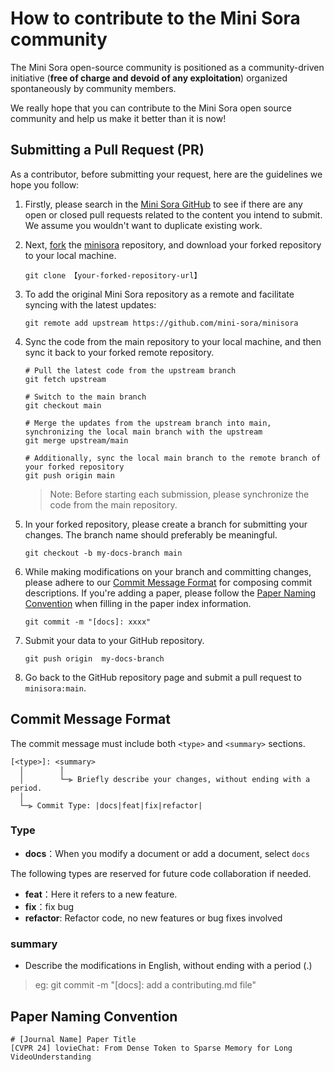 # How to contribute to the Mini Sora community

The Mini Sora open-source community is positioned as a community-driven initiative (**free of charge and devoid of any exploitation**) organized spontaneously by community members. 

We really hope that you can contribute to the Mini Sora open source community and help us make it better than it is now!

## Submitting a Pull Request (PR)

As a contributor, before submitting your request, here are the guidelines we hope you follow:

1. Firstly, please search in the [Mini Sora GitHub](https://github.com/mini-sora/minisora/pulls) to see if there are any open or closed pull requests related to the content you intend to submit. We assume you wouldn't want to duplicate existing work.

2. Next, [fork](https://github.com/mini-sora/minisora/fork) the [minisora](https://github.com/mini-sora/minisora) repository, and download your forked repository to your local machine.

   ```
   git clone 【your-forked-repository-url】
   ```

3. To add the original Mini Sora repository as a remote and facilitate syncing with the latest updates:

   ```
   git remote add upstream https://github.com/mini-sora/minisora
   ```
   
4. Sync the code from the main repository to your local machine, and then sync it back to your forked remote repository.

   ```
   # Pull the latest code from the upstream branch
   git fetch upstream
   
   # Switch to the main branch
   git checkout main
   
   # Merge the updates from the upstream branch into main, synchronizing the local main branch with the upstream
   git merge upstream/main
   
   # Additionally, sync the local main branch to the remote branch of your forked repository
   git push origin main
   ```

   > Note: Before starting each submission, please synchronize the code from the main repository.

   

5. In your forked repository, please create a branch for submitting your changes. The branch name should preferably be meaningful.

   ```
   git checkout -b my-docs-branch main
   ```

6. While making modifications on your branch and committing changes, please adhere to our [Commit Message Format](#Commit-Message-Format) for composing commit descriptions. If you're adding a paper, please follow the [Paper Naming Convention](#Paper-Naming-Convention) when filling in the paper index information.

   ```
   git commit -m "[docs]: xxxx"
   ```

7. Submit your data to your GitHub repository.

   ```
   git push origin  my-docs-branch
   ```

8. Go back to the GitHub repository page and submit a pull request to `minisora:main`.

## Commit Message Format

The commit message must include both `<type>` and `<summary>` sections.

```
[<type>]: <summary>
  │        │
  │        └─⫸ Briefly describe your changes, without ending with a period.
  │
  └─⫸ Commit Type: |docs|feat|fix|refactor|
```

### Type 

* **docs**：When you modify a document or add a document, select `docs`

The following types are reserved for future code collaboration if needed.

* **feat**：Here it refers to a new feature.
* **fix**：fix bug
* **refactor**: Refactor code, no new features or bug fixes involved

### summary

* Describe the modifications in English, without ending with a period (.)

> eg: git commit -m "[docs]: add a contributing.md file"

## Paper Naming Convention

```
# [Journal Name] Paper Title
[CVPR 24] lovieChat: From Dense Token to Sparse Memory for Long VideoUnderstanding
```

